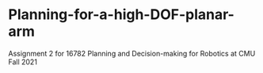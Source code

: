 # Planning-for-a-high-DOF-planar-arm
Assignment 2 for 16782 Planning and Decision-making for Robotics at CMU Fall 2021
